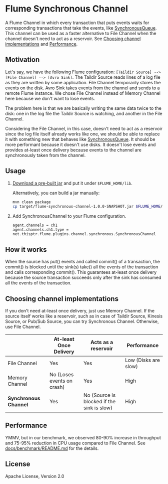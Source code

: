 Flume Synchronous Channel
=========================

A Flume Channel in which every transaction that puts events waits for corresponding transactions that take the events, like [SynchronousQueue](https://docs.oracle.com/javase/8/docs/api/java/util/concurrent/SynchronousQueue.html).
This channel can be used as a faster alternative to File Channel when the channel doesn't need to act as a reservoir. See [Choosing channel implementations](#choosing-channel-implementations) and [Performance](#performance).

Motivation
----------

Let's say, we have the following Flume configuration: `[Taildir Source] --> [File Channel] --> [Avro Sink]`.
The Taildir Source reads lines of a log file as they are written by some application. File Channel temporarily stores the events on the disk.
Avro Sink takes events from the channel and sends to a remote Flume instance. We chose File Channel instead of Memory Channel here because we don't want to lose events.

The problem here is that we are basically writing the same data twice to the disk: one in the log file the Taildir Source is watching, and another in the File Channel.

Considering the File Channel, in this case, doesn't need to act as a reservoir since the log file itself already works like one, we should be able to replace
it with something new that behaves like [SynchronousQueue](https://docs.oracle.com/javase/8/docs/api/java/util/concurrent/SynchronousQueue.html).
It should be more performant because it doesn't use disks. It doesn't lose events and provides at-least once delivery because events to the channel are synchronously taken from the channel.

Usage
-----

1. [Download a pre-built jar](https://repo1.maven.org/maven2/net/thisptr/flume/plugins/flume-synchronous-channel-1/0.0.1/flume-synchronous-channel-0.0.1.jar) and put it under `$FLUME_HOME/lib`.

   Alternatively, you can build a jar manually:

   ```bash
   mvn clean package
   cp target/flume-synchronous-channel-1.0.0-SNAPSHOT.jar $FLUME_HOME/lib
   ```

2. Add SynchronousChannel to your Flume configuration.

   ```
   agent.channels = ch1
   agent.channels.ch1.type = net.thisptr.flume.plugins.channel.synchronous.SynchronousChannel
   ```


How it works
------------

When the source has put() events and called commit() of a transaction, the commit() is blocked until the sink(s) take() all the events of the transaction and calls corresponding commit().
This guarantees at-least once delivery because the source transaction succeeds only after the sink has consumed all the events of the transaction.

Choosing channel implementations
-----------------

If you don't need at-least once delivery, just use Memory Channel. If the source itself works like a reservoir, such as in case of Taildir Source, Kinesis Source, or Pub/Sub Source, you can try Synchronous Channel. Otherwise, use File Channel.

|                         | At-least Once Delivery     | Acts as a reservoir                        | Performance          |
|-------------------------|----------------------------|--------------------------------------------|----------------------|
| File Channel            | Yes                        | Yes                                        | Low (Disks are slow) |
| Memory Channel          | No (Loses events on crash) | Yes                                        | High                 |
| **Synchronous Channel** | Yes                        | No (Source is blocked if the sink is slow) | High                 |

Performance
-----------

YMMV, but in our benchmark, we observed 80-90% increase in throughput and 75-95% reduction in CPU usage compared to File Channel. See [docs/benchmark/README.md](docs/benchmark/README.md) for the details.

License
-------

Apache License, Version 2.0
